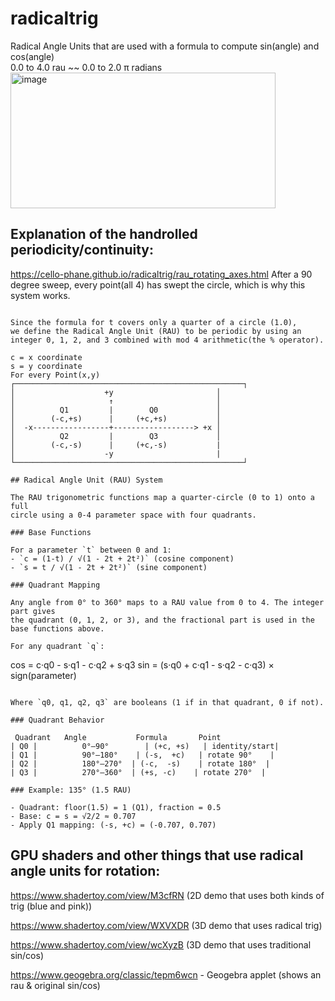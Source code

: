 # radicaltrig
Radical Angle Units that are used with a formula to compute sin(angle) and cos(angle)  
0.0 to 4.0 rau ~~ 0.0 to 2.0 π radians 
<img width="424" height="217" alt="image" src="https://github.com/user-attachments/assets/bfd17458-9a9a-40ed-b22f-305bd0e7a4f8" />

## Explanation of the handrolled periodicity/continuity:
https://cello-phane.github.io/radicaltrig/rau_rotating_axes.html
After a 90 degree sweep, every point(all 4) has swept the circle, which is why this system works.
```

Since the formula for t covers only a quarter of a circle (1.0),
we define the Radical Angle Unit (RAU) to be periodic by using an
integer 0, 1, 2, and 3 combined with mod 4 arithmetic(the % operator).

c = x coordinate
s = y coordinate
For every Point(x,y)
┌───────────────────────────────────────────────────┐
│                    +y                       │
│                     ↑                       │
│          Q1         |        Q0             │
│        (-c,+s)      |     (+c,+s)           │
│  -x-----------------+------------------> +x │
│          Q2         |        Q3             │
│        (-c,-s)      |     (+c,-s)           |
│                    -y                       |
└───────────────────────────────────────────────────┘

## Radical Angle Unit (RAU) System

The RAU trigonometric functions map a quarter-circle (0 to 1) onto a full  
circle using a 0-4 parameter space with four quadrants.

### Base Functions

For a parameter `t` between 0 and 1:
- `c = (1-t) / √(1 - 2t + 2t²)` (cosine component)
- `s = t / √(1 - 2t + 2t²)` (sine component)

### Quadrant Mapping

Any angle from 0° to 360° maps to a RAU value from 0 to 4. The integer part gives  
the quadrant (0, 1, 2, or 3), and the fractional part is used in the base functions above.  

For any quadrant `q`:
```
cos = c·q0 - s·q1 - c·q2 + s·q3
sin = (s·q0 + c·q1 - s·q2 - c·q3) × sign(parameter)
```

Where `q0, q1, q2, q3` are booleans (1 if in that quadrant, 0 if not).

### Quadrant Behavior

 Quadrant   Angle           Formula       Point          
| Q0 |          0°–90°        | (+c, +s)   | identity/start|
| Q1 |          90°–180°    | (-s,  +c)   | rotate 90°    |
| Q2 |          180°–270°  | (-c,  -s)    | rotate 180°  |
| Q3 |          270°–360°  | (+s, -c)    | rotate 270°  |

### Example: 135° (1.5 RAU)

- Quadrant: floor(1.5) = 1 (Q1), fraction = 0.5
- Base: c = s = √2/2 ≈ 0.707
- Apply Q1 mapping: (-s, +c) = (-0.707, 0.707)
```

## GPU shaders and other things that use radical angle units for rotation:

https://www.shadertoy.com/view/M3cfRN (2D demo that uses both kinds of trig (blue and pink))

https://www.shadertoy.com/view/WXVXDR (3D demo that uses radical trig)  

https://www.shadertoy.com/view/wcXyzB (3D demo that uses traditional sin/cos)

https://www.geogebra.org/classic/tepm6wcn - Geogebra applet (shows an rau & original sin/cos)

